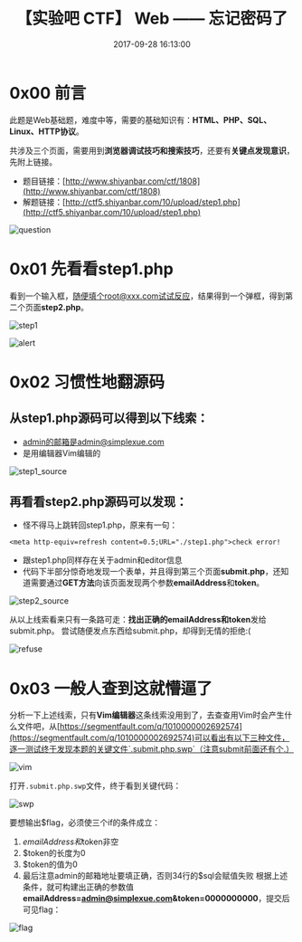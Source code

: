 ﻿---
title: 【实验吧 CTF】 Web —— 忘记密码了
date: 2017-09-28 16:13:00
tags: [实验吧,CTF,writeup,audit]
categories: [InfoSec,Web]
copyright: true
---

# 0x00 前言

此题是Web基础题，难度中等，需要的基础知识有：**HTML、PHP、SQL、Linux、HTTP协议**。

共涉及三个页面，需要用到**浏览器调试技巧和搜索技巧**，还要有**关键点发现意识**，先附上链接。

- 题目链接：[http://www.shiyanbar.com/ctf/1808](http://www.shiyanbar.com/ctf/1808)
- 解题链接：[http://ctf5.shiyanbar.com/10/upload/step1.php](http://ctf5.shiyanbar.com/10/upload/step1.php)

<!-- more -->

![question](http://oyhh4m1mt.bkt.clouddn.com/%E5%AE%9E%E9%AA%8C%E5%90%A7_CTF_Web_%E5%BF%98%E8%AE%B0%E5%AF%86%E7%A0%81%E4%BA%86/question.jpg)

# 0x01 先看看step1.php

看到一个输入框，随便填个root@xxx.com试试反应，结果得到一个弹框，得到第二个页面**step2.php**。

![step1](http://oyhh4m1mt.bkt.clouddn.com/%E5%AE%9E%E9%AA%8C%E5%90%A7_CTF_Web_%E5%BF%98%E8%AE%B0%E5%AF%86%E7%A0%81%E4%BA%86/step1.jpg)

![alert](http://oyhh4m1mt.bkt.clouddn.com/%E5%AE%9E%E9%AA%8C%E5%90%A7_CTF_Web_%E5%BF%98%E8%AE%B0%E5%AF%86%E7%A0%81%E4%BA%86/alert.jpg)

# 0x02 习惯性地翻源码

## 从step1.php源码可以得到以下线索：

- admin的邮箱是admin@simplexue.com
- 是用编辑器Vim编辑的

![step1_source](http://oyhh4m1mt.bkt.clouddn.com/%E5%AE%9E%E9%AA%8C%E5%90%A7_CTF_Web_%E5%BF%98%E8%AE%B0%E5%AF%86%E7%A0%81%E4%BA%86/step1_source.jpg)

## 再看看step2.php源码可以发现：

- 怪不得马上跳转回step1.php，原来有一句：
```
<meta http-equiv=refresh content=0.5;URL="./step1.php">check error!
```
- 跟step1.php同样存在关于admin和editor信息
- 代码下半部分惊奇地发现一个表单，并且得到第三个页面**submit.php**，还知道需要通过**GET方法**向该页面发现两个参数**emailAddress**和**token**。

![step2_source](http://oyhh4m1mt.bkt.clouddn.com/%E5%AE%9E%E9%AA%8C%E5%90%A7_CTF_Web_%E5%BF%98%E8%AE%B0%E5%AF%86%E7%A0%81%E4%BA%86/step2_source.jpg)

从以上线索看来只有一条路可走：**找出正确的emailAddress和token**发给submit.php。
尝试随便发点东西给submit.php，却得到无情的拒绝:(

![refuse](http://oyhh4m1mt.bkt.clouddn.com/%E5%AE%9E%E9%AA%8C%E5%90%A7_CTF_Web_%E5%BF%98%E8%AE%B0%E5%AF%86%E7%A0%81%E4%BA%86/refuse.jpg)

# 0x03 一般人查到这就懵逼了

分析一下上述线索，只有**Vim编辑器**这条线索没用到了，去查查用Vim时会产生什么文件吧，从[https://segmentfault.com/q/1010000002692574](https://segmentfault.com/q/1010000002692574)可以看出有以下三种文件，逐一测试终于发现本题的关键文件`.submit.php.swp`（注意submit前面还有个.）

![vim](http://oyhh4m1mt.bkt.clouddn.com/%E5%AE%9E%E9%AA%8C%E5%90%A7_CTF_Web_%E5%BF%98%E8%AE%B0%E5%AF%86%E7%A0%81%E4%BA%86/vim.jpg)

打开`.submit.php.swp`文件，终于看到关键代码：

![swp](http://oyhh4m1mt.bkt.clouddn.com/%E5%AE%9E%E9%AA%8C%E5%90%A7_CTF_Web_%E5%BF%98%E8%AE%B0%E5%AF%86%E7%A0%81%E4%BA%86/swp.jpg)

要想输出$flag，必须使三个if的条件成立：
1. $emailAddress和$token非空
2. $token的长度为0
3. $token的值为0
4. 最后注意admin的邮箱地址要填正确，否则34行的$sql会赋值失败
根据上述条件，就可构建出正确的参数值**emailAddress=admin@simplexue.com&token=0000000000**，提交后可见flag：

![flag](http://oyhh4m1mt.bkt.clouddn.com/%E5%AE%9E%E9%AA%8C%E5%90%A7_CTF_Web_%E5%BF%98%E8%AE%B0%E5%AF%86%E7%A0%81%E4%BA%86/flag.jpg)